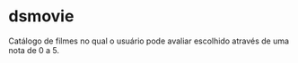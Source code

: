 # dsmovie

Catálogo de filmes no qual o usuário pode avaliar escolhido através de uma nota de 0 a 5.
